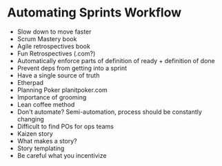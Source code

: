 # Automating Sprints Workflow

- Slow down to move faster
- Scrum Mastery book
- Agile retrospectives book
- Fun Retrospectives (.com?)
- Automatically enforce parts of definition of ready + definition of done
- Prevent deps from getting into a sprint
- Have a single source of truth
- Etherpad
- Planning Poker planitpoker.com
- Importance of grooming
- Lean coffee method
- Don't automate? Semi-automation, process should be constantly changing
- Difficult to find POs for ops teams
- Kaizen story
- What makes a story?
- Story templating
- Be careful what you incentivize
